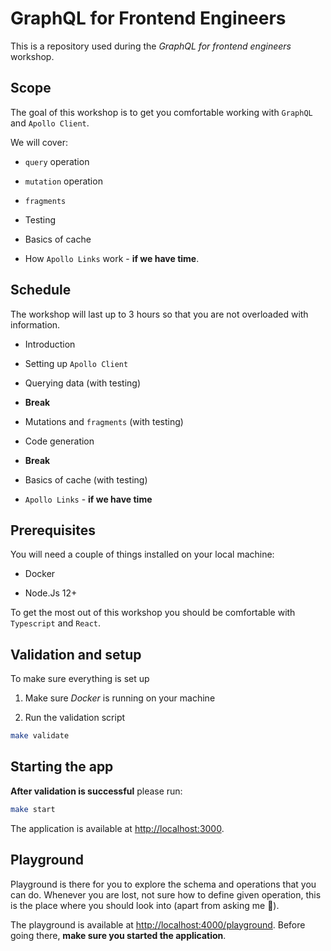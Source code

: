# GraphQL for Frontend Engineers

This is a repository used during the _GraphQL for frontend engineers_ workshop.

## Scope

The goal of this workshop is to get you comfortable working with `GraphQL` and `Apollo Client`.

We will cover:

- `query` operation

* `mutation` operation

- `fragments`

* Testing

- Basics of cache

* How `Apollo Links` work - **if we have time**.

## Schedule

The workshop will last up to 3 hours so that you are not overloaded with information.

- Introduction

* Setting up `Apollo Client`

- Querying data (with testing)

* **Break**

- Mutations and `fragments` (with testing)

* Code generation

- **Break**

* Basics of cache (with testing)

- `Apollo Links` - **if we have time**

## Prerequisites

You will need a couple of things installed on your local machine:

- Docker

* Node.Js 12+

To get the most out of this workshop you should be comfortable with `Typescript` and `React`.

## Validation and setup

To make sure everything is set up

1. Make sure _Docker_ is running on your machine

2. Run the validation script

```sh
make validate
```

## Starting the app

**After validation is successful** please run:

```sh
make start
```

The application is available at [http://localhost:3000](http://localhost:3000).

## Playground

Playground is there for you to explore the schema and operations that you can do. Whenever you are lost, not sure how to
define given operation, this is the place where you should look into (apart from asking me 🙂).

The playground is available at [http://localhost:4000/playground](http://localhost:4000/playground).
Before going there, **make sure you started the application**.
